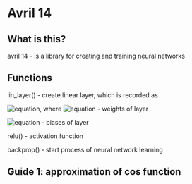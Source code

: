 # Avril 14 #
## What is this? ##
avril 14 - is a library for creating and training neural networks
## Functions ##
lin_layer() - create linear layer, which is recorded as

![equation](https://latex.codecogs.com/svg.image?&space;Wx&plus;b), where
![equation](https://latex.codecogs.com/svg.image?W) - weights of layer

![equation](https://latex.codecogs.com/svg.image?b) - biases of layer

relu() - activation function

backprop() - start process of neural network learning

## Guide 1: approximation of cos function ##
